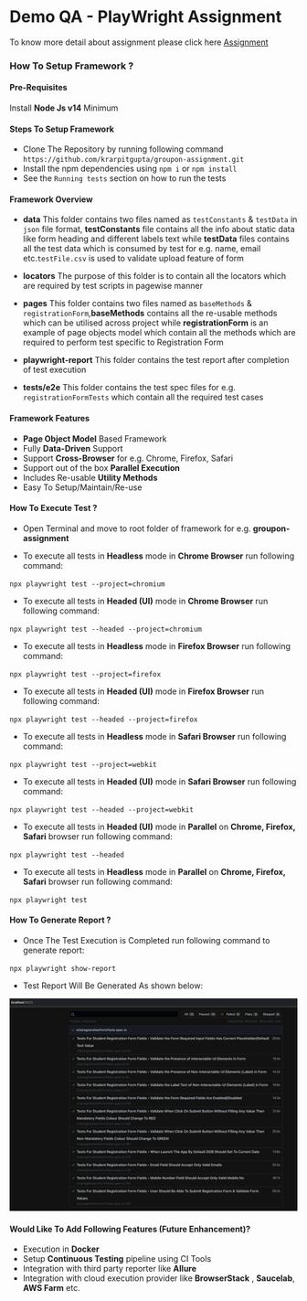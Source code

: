 # Demo QA - PlayWright Assignment

To know more detail about assignment please click here [Assignment](https://docs.google.com/document/d/1S_iUGTW5nvb0g-JU7ESxqDDOl2ePZmNTJ4dhRMVeMc8/edit)

### How To Setup Framework ?

#### Pre-Requisites
Install **Node Js v14** Minimum

#### Steps To Setup Framework

* Clone The Repository by running following command `https://github.com/krarpitgupta/groupon-assignment.git`
* Install the npm dependencies using `npm i` or `npm install`
* See the `Running tests` section on how to run the tests

#### Framework Overview

* **data** This folder contains two files named as `testConstants` & `testData` in `json` file format, **testConstants** file contains all the info about static data like form heading and different labels text while **testData** files contains all the test data which is consumed by test for e.g. name, email etc.`testFile.csv` is used to validate upload feature of form

* **locators** The purpose of this folder is to contain all the locators which are required by test scripts in pagewise manner

* **pages** This folder contains two files named as `baseMethods` & `registrationForm`,**baseMethods** contains all the re-usable methods which can be utilised across project while **registrationForm** is an example of page objects model which contain all the methods which are required to perform test specific to Registration Form

* **playwright-report** This folder contains the test report after completion of test execution

* **tests/e2e** This folder contains the test spec files for e.g. `registrationFormTests` which contain all the required test cases

#### Framework Features

* **Page Object Model** Based Framework
* Fully **Data-Driven** Support
* Support **Cross-Browser** for e.g. Chrome, Firefox, Safari
* Support out of the box **Parallel Execution**
* Includes Re-usable **Utility Methods** 
* Easy To Setup/Maintain/Re-use

#### How To Execute Test ?

* Open Terminal and move to root folder of framework for e.g. **groupon-assignment**

* To execute all tests in **Headless** mode in **Chrome Browser** run following command:

`npx playwright test --project=chromium`

* To execute all tests in **Headed (UI)** mode in **Chrome Browser** run following command:

`npx playwright test --headed --project=chromium` 

* To execute all tests in **Headless** mode in **Firefox Browser** run following command:

`npx playwright test --project=firefox`

* To execute all tests in **Headed (UI)** mode in **Firefox Browser** run following command:

`npx playwright test --headed --project=firefox`

* To execute all tests in **Headless** mode in **Safari Browser** run following command:

`npx playwright test --project=webkit`

* To execute all tests in **Headed (UI)** mode in **Safari Browser** run following command:

`npx playwright test --headed --project=webkit`

* To execute all tests in **Headed (UI)** mode in **Parallel** on **Chrome, Firefox, Safari** browser run following command:

`npx playwright test --headed`

* To execute all tests in **Headless** mode in **Parallel** on **Chrome, Firefox, Safari**  browser run following command:

`npx playwright test`

#### How To Generate Report ?

* Once The Test Execution is Completed run following command to generate report:

`npx playwright show-report`

* Test Report Will Be Generated As shown below:

![Execution Report](./sampleReport.png)

#### Would Like To Add Following Features (Future Enhancement)?

* Execution in **Docker**
* Setup **Continuous Testing** pipeline using CI Tools
* Integration with third party reporter like **Allure**
* Integration with cloud execution provider like **BrowserStack** , **Saucelab**, **AWS Farm** etc.

